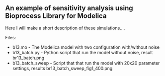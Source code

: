 ## An example of sensitivity analysis using Bioprocess Library for Modelica 

Here I will make a short description of these simulations....

Files:
 - b13.mo - The Modelica model with two configuration with/without noise
 - b13_batch.py - Python script that run the model without noise, result br13_batch.png
 - b13_batch_sweep - Script that that run the model with 20x20 parameter settings, results br13_batch_sweep_fig1_400.png

